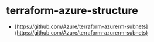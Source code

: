 # terraform-azure-structure


* [https://github.com/Azure/terraform-azurerm-subnets](https://github.com/Azure/terraform-azurerm-subnets)
